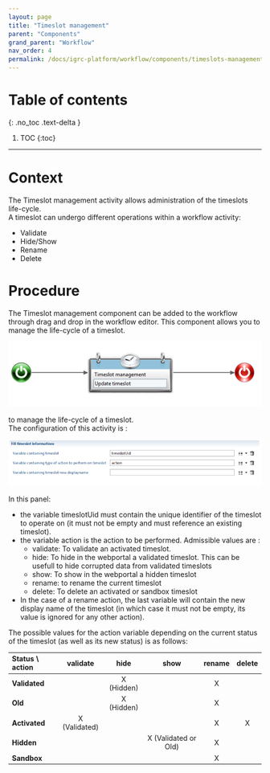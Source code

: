 ```yaml
---
layout: page
title: "Timeslot management"
parent: "Components"
grand_parent: "Workflow"
nav_order: 4
permalink: /docs/igrc-platform/workflow/components/timeslots-management/
---
```


# Table of contents
{: .no_toc .text-delta }

1. TOC
{:toc}
---

# Context

The Timeslot management activity allows administration of the timeslots life-cycle.    
A timeslot can undergo different operations within a workflow activity:   

- Validate
- Hide/Show
- Rename
- Delete

# Procedure

The Timeslot management component can be added to the workflow through drag and drop in the workflow editor. This component allows you to manage the life-cycle of a timeslot.   

![Procedure](../images/03-01.png "Procedure")      

to manage the life-cycle of a timeslot.   
The configuration of this activity is :   

![Procedure](../images/03-02.png "Procedure")      

In this panel:   

- the variable timeslotUid must contain the unique identifier of the timeslot to operate on (it must not be empty and must reference an existing timeslot).  
- the variable action is the action to be performed. Admissible values are :
  - validate: To validate an activated timeslot.
  - hide: To hide in the webportal a validated timeslot. This can be usefull to hide corrupted data from validated timeslots
  - show: To show in the webportal a hidden timeslot
  - rename: to rename the current timeslot
  - delete: To delete an activated or sandbox timeslot
- In the case of a rename action, the last variable will contain the new display name of the timeslot (in which case it must not be empty, its value is ignored for any other action).     

The possible values for the action variable depending on the current status of the timeslot (as well as its new status) is as follows:     

| Status \ action  | **validate**  | **hide**  | **show**  | **rename**  | **delete**  |
|  :--- |     :----:   |     :---:  |    :---:  |     :---:     |  :---:     |
| **Validated** | | X (Hidden)  |  | X |  |
| **Old** | | X (Hidden)  |  | X  |  |
| **Activated** | X (Validated)  |  |  | X  | X  |
| **Hidden**  | ||X (Validated or Old)  | X  ||
| **Sandbox**  |||| X||  
